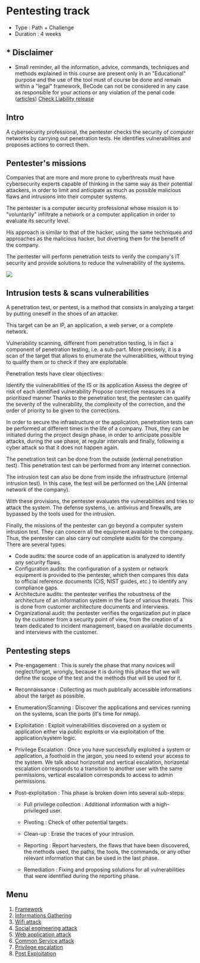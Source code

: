 # Pentesting track 

* Type : Path + Challenge
* Duration : 4 weeks

## * Disclaimer

* Small reminder, all the information, advice, commands, techniques and methods explained in this course are present only in an "Educational" purpose and the use of the tool must of course be done and remain within a "legal" framework, BeCode can not be considered in any case as responsible for your actions or any violation of the penal code ([articles](http://www.ejustice.just.fgov.be/mopdf/2006/09/12_2.pdf#Page6)) [Check Liability release](https://docs.google.com/document/d/1zSvQsnUtEqF2MraJwoR4Bc1DwLbeyZRUXGxViktBQns/edit?usp=sharing)

## Intro

A cybersecurity professional, the pentester checks the security of computer networks by carrying out penetration tests. He identifies vulnerabilities and proposes actions to correct them.

## Pentester's missions

Companies that are more and more prone to cyberthreats must have cybersecurity experts capable of thinking in the same way as their potential attackers, in order to limit and anticipate as much as possible malicious flaws and intrusions into their computer systems.

The pentester is a computer security professional whose mission is to "voluntarily" infiltrate a network or a computer application in order to evaluate its security level.

His approach is similar to that of the hacker, using the same techniques and approaches as the malicious hacker, but diverting them for the benefit of the company.
 
The pentester will perform penetration tests to verify the company's IT security and provide solutions to reduce the vulnerability of the systems.

![](https://media.discordapp.net/attachments/745925345802190969/987784882476441600/oWwxh7E.gif)

## Intrusion tests & scans vulnerabilities

A penetration test, or pentest, is a method that consists in analyzing a target by putting oneself in the shoes of an attacker.

This target can be an IP, an application, a web server, or a complete network.

Vulnerability scanning, different from penetration testing, is in fact a component of penetration testing, i.e. a sub-part. More precisely, it is a scan of the target that allows to enumerate the vulnerabilities, without trying to qualify them or to check if they are exploitable.

Penetration tests have clear objectives:

Identify the vulnerabilities of the IS or its application
Assess the degree of risk of each identified vulnerability
Propose corrective measures in a prioritized manner
Thanks to the penetration test, the pentester can qualify the severity of the vulnerability, the complexity of the correction, and the order of priority to be given to the corrections.

In order to secure the infrastructure or the application, penetration tests can be performed at different times in the life of a company. Thus, they can be initiated during the project design phase, in order to anticipate possible attacks, during the use phase, at regular intervals and finally, following a cyber attack so that it does not happen again.

The penetration test can be done from the outside (external penetration test). This penetration test can be performed from any Internet connection.

The intrusion test can also be done from inside the infrastructure (internal intrusion test). In this case, the test will be performed on the LAN (internal network of the company).

With these provisions, the pentester evaluates the vulnerabilities and tries to attack the system. The defense systems, i.e. antivirus and firewalls, are bypassed by the tools used for the intrusion.

Finally, the missions of the pentester can go beyond a computer system intrusion test. They can concern all the equipment available to the company. Thus, the pentester can also carry out complete audits for the company. There are several types:

- Code audits: the source code of an application is analyzed to identify any security flaws.
- Configuration audits: the configuration of a system or network equipment is provided to the pentester, which then compares this data to official reference documents (CIS, NIST guides, etc.) to identify any compliance gaps.
- Architecture audits: the pentester verifies the robustness of the architecture of an information system in the face of various threats. This is done from customer architecture documents and interviews.
- Organizational audit: the pentester verifies the organization put in place by the customer from a security point of view, from the creation of a team dedicated to incident management, based on available documents and interviews with the customer.

## Pentesting steps

* Pre-engagement : This is surely the phase that many novices will neglect/forget, wrongly, because it is during this phase that we will define the scope of the test and the methods that will be used for it.

* Reconnaissance : Collecting as much publically accessible informations about the target as possible.

* Enumeration/Scanning : Discover the applications and services running on the systems, scan the ports (it's time for nmap).

* Exploitation : Exploit vulnerabilities discovered on a system or application either via public exploits or via exploitation of the application/system logic.

* Privilege Escalation : Once you have successfully exploited a system or application, a foothold in the jargon, you need to extend your access to the system. We talk about horizontal and vertical escalation, horizontal escalation corresponds to a transition to another user with the same permissions, vertical escalation corresponds to access to admin permissions.

* Post-exploitation : This phase is broken down into several sub-steps:

    - Full privilege collection : Additional information with a high-privileged user.

    - Pivoting : Check of other potential targets.

    - Clean-up : Erase the traces of your intrusion.

    - Reporting : Report harvesters, the flaws that have been discovered, the methods used, the paths, the tools, the commands, or any other relevant information that can be used in the last phase.

    - Remediation : Fixing and proposing solutions for all vulnerabilities that were identified during the reporting phase.

## Menu

1. [Framework](./00-Framework/)
1. [Informations Gathering](./01-Informations_Gathering/)
1. [Wifi attack](./02-Wifi_Attack/)
1. [Social engineering attack](./03-Social_engineering_Attack/)
1. [Web application attack](./04-Web_application_attack/)
1. [Common Service attack](./05-Common_service_attack/)
1. [Privilege escalation](./06-Privilege_escalation/)
1. [Post Exploitation](./07-Post_exploitation/)
